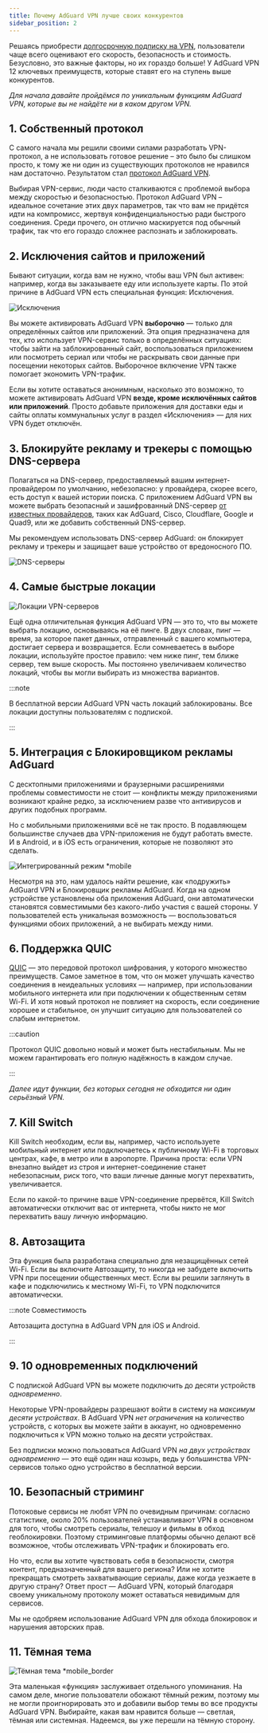 ```yaml
---
title: Почему AdGuard VPN лучше своих конкурентов
sidebar_position: 2
---
```


Решаясь приобрести [долгосрочную подписку на VPN](/general/subscription), пользователи чаще всего оценивают его скорость, безопасность и стоимость. Безусловно, это важные факторы, но их гораздо больше! У AdGuard VPN 12 ключевых преимуществ, которые ставят его на ступень выше конкурентов.

*Для начала давайте пройдёмся по уникальным функциям AdGuard VPN, которые вы не найдёте ни в каком другом VPN.*

## 1. Собственный протокол

С самого начала мы решили своими силами разработать VPN-протокол, а не использовать готовое решение – это было бы слишком просто, к тому же ни один из существующих протоколов не нравился нам достаточно. Результатом стал [протокол AdGuard VPN](/general/adguard-vpn-protocol).

Выбирая VPN-сервис, люди часто сталкиваются с проблемой выбора между скоростью и безопасностью. Протокол AdGuard VPN – идеальное сочетание этих двух параметров, так что вам не придётся идти на компромисс, жертвуя конфиденциальностью ради быстрого соединения. Среди прочего, он отлично маскируется под обычный трафик, так что его гораздо сложнее распознать и заблокировать.

## 2. Исключения сайтов и приложений

Бывают ситуации, когда вам не нужно, чтобы ваш VPN был активен: например, когда вы заказываете еду или используете карты. По этой причине в AdGuard VPN есть специальная функция: Исключения.

![Исключения](https://cdn.adguard.com/content/blog/articles/adguard-vpn/exclusions-en.png)

Вы можете активировать AdGuard VPN **выборочно** — только для определённых сайтов или приложений. Эта опция предназначена для тех, кто использует VPN-сервис только в определённых ситуациях: чтобы зайти на заблокированный сайт, воспользоваться приложением или посмотреть сериал или чтобы не раскрывать свои данные при посещении некоторых сайтов. Выборочное включение VPN также помогает экономить VPN-трафик.

Если вы хотите оставаться анонимным, насколько это возможно, то можете активировать AdGuard VPN **везде, кроме исключённых сайтов или приложений**. Просто добавьте приложения для доставки еды и сайты оплаты коммунальных услуг в раздел «Исключения» — для них VPN будет отключён.

## 3. Блокируйте рекламу и трекеры с помощью DNS-сервера

Полагаться на DNS-сервер, предоставляемый вашим интернет-провайдером по умолчанию, небезопасно: у провайдера, скорее всего, есть доступ к вашей истории поиска. С приложением AdGuard VPN вы можете выбрать безопасный и зашифрованный DNS-сервер [от известных провайдеров](https://adguard-dns.io/kb/general/dns-providers/), таких как AdGuard, Cisco, Cloudflare, Google и Quad9, или же добавить собственный DNS-сервер.

Мы рекомендуем использовать DNS-сервер AdGuard: он блокирует рекламу и трекеры и защищает ваше устройство от вредоносного ПО.

![DNS-серверы](https://cdn.adguard-vpn.com/blog/new/lkarpag_dns_screen_en.png)

## 4. Самые быстрые локации

![Локации VPN-серверов](https://cdn.adguard.com/content/blog/articles/adguard-vpn/locations-en.png)

Ещё одна отличительная функция AdGuard VPN — это то, что вы можете выбрать локацию, основываясь на её пинге. В двух словах, пинг — время, за которое пакет данных, отправленный с вашего компьютера, достигает сервера и возвращается. Если сомневаетесь в выборе локации, используйте простое правило: чем ниже пинг, тем ближе сервер, тем выше скорость. Мы постоянно увеличиваем количество локаций, чтобы вы могли выбирать из множества вариантов.

:::note

В бесплатной версии AdGuard VPN часть локаций заблокированы. Все локации доступны пользователям с подпиской.

:::

## 5. Интеграция с Блокировщиком рекламы AdGuard

С десктопными приложениями и браузерными расширениями проблемы совместимости не стоит — конфликты между приложениями возникают крайне редко, за исключением разве что антивирусов и других подобных программ.

Но с мобильными приложениями всё не так просто. В подавляющем большинстве случаев два VPN-приложения не будут работать вместе. И в Android, и в iOS есть ограничения, которые не позволяют это сделать.

![Интегрированный режим *mobile](https://cdn.adguard.com/content/blog/articles/adguard-vpn/integration-en.png)

Несмотря на это, нам удалось найти решение, как «подружить» AdGuard VPN и Блокировщик рекламы AdGuard. Когда на одном устройстве установлены оба приложения AdGuard, они автоматически становятся совместимыми без какого-либо участия с вашей стороны. У пользователей есть уникальная возможность — воспользоваться функциями обоих приложений, а не выбирать между ними.

## 6. Поддержка QUIC

[QUIC](https://adguard-dns.io/ru/blog/dns-over-quic.html#whatisquic) — это передовой протокол шифрования, у которого множество преимуществ. Самое заметное в том, что он может улучшать качество соединения в неидеальных условиях — например, при использовании мобильного интернета или при подключении к общественным сетям Wi-Fi. И хотя новый протокол не повлияет на скорость, если соединение хорошее и стабильное, он улучшит ситуацию для пользователей со слабым интернетом.

:::caution

Протокол QUIC довольно новый и может быть нестабильным. Мы не можем гарантировать его полную надёжность в каждом случае.

:::

*Далее идут функции, без которых сегодня не обходится ни один серьёзный VPN.*

## 7. Kill Switch

Kill Switch необходим, если вы, например, часто используете мобильный интернет или подключаетесь к публичному Wi-Fi в торговых центрах, кафе, в метро или в аэропорте. Причина проста: если VPN внезапно выйдет из строя и интернет-соединение станет небезопасным, риск того, что ваши личные данные могут перехватить, увеличивается.

Если по какой-то причине ваше VPN-соединение прервётся, Kill Switch автоматически отключит вас от интернета, чтобы никто не мог перехватить вашу личную информацию.

## 8. Автозащита

Эта функция была разработана специально для незащищённых сетей Wi-Fi. Если вы включите Автозащиту, то никогда не забудете включить VPN при посещении общественных мест. Если вы решили заглянуть в кафе и подключились к местному Wi-Fi, то VPN подключится автоматически.

:::note Совместимость

Автозащита доступна в AdGuard VPN для iOS и Android.

:::

## 9. 10 одновременных подключений

С подпиской AdGuard VPN вы можете подключить до десяти устройств *одновременно*.

Некоторые VPN-провайдеры разрешают войти в систему на *максимум десяти устройствах*. В AdGuard VPN *нет ограничения* на количество устройств, с которых вы можете зайти в аккаунт, но одновременно подключиться к VPN можно только на десяти устройствах.

Без подписки можно пользоваться AdGuard VPN *на двух устройствах одновременно* — это ещё один наш козырь, ведь у большинства VPN-сервисов только одно устройство в бесплатной версии.

## 10. Безопасный стриминг

Потоковые сервисы не любят VPN по очевидным причинам: согласно статистике, около 20% пользователей устанавливают VPN в основном для того, чтобы смотреть сериалы, телешоу и фильмы в обход геоблокировки. Поэтому стриминговые платформы обычно делают всё возможное, чтобы отслеживать VPN-трафик и блокировать его.

Но что, если вы хотите чувствовать себя в безопасности, смотря контент, предназначенный для вашего региона? Или не хотите прекращать смотреть захватывающие сериалы, даже когда уезжаете в другую страну? Ответ прост — AdGuard VPN, который благодаря своему уникальному протоколу может оставаться невидимым для сервисов.

Мы не одобряем использование AdGuard VPN для обхода блокировок и нарушения авторских прав.

## 11. Тёмная тема

![Тёмная тема *mobile_border](https://cdn.adguardvpn.com/public/Adguard/Blog/vpn/main_en_black.png)

Эта маленькая «функция» заслуживает отдельного упоминания. На самом деле, многие пользователи обожают тёмный режим, поэтому мы не могли проигнорировать это и добавили выбор темы во все продукты AdGuard VPN. Выбирайте, какая вам нравится больше — светлая, тёмная или системная. Надеемся, вы уже перешли на тёмную сторону.
